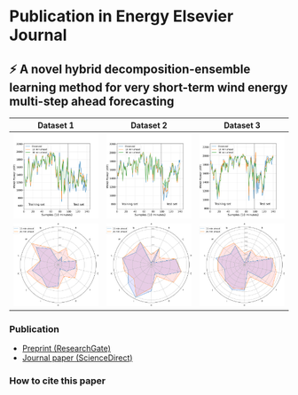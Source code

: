 # Publication in Energy Elsevier Journal
## :zap: A novel hybrid decomposition-ensemble learning method for very short-term wind energy multi-step ahead forecasting
Dataset 1 | Dataset 2 | Dataset 3
:---:|:---:|:---:
![Predictions](Plots/Pred_day1_squared.png) | ![Predictions](Plots/Pred_day2_squared.png)     | ![Predictions](Plots/Pred_day3_squared.png) |
![Radar plot](Plots/radaplot_dataset1.png)  | ![Radar plot](Plots/radaplot_dataset2.png)      | ![Radar plot](Plots/radaplot_dataset3.png)  |

### Publication
- [Preprint (ResearchGate)]()
- [Journal paper (ScienceDirect)]()

### How to cite this paper
```bibtex

```
